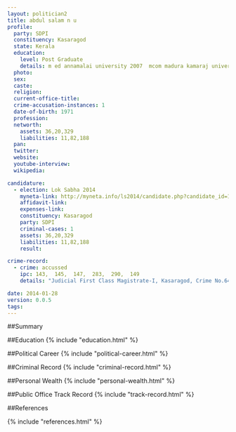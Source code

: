 ```yaml
---
layout: politician2
title: abdul salam n u
profile: 
  party: SDPI
  constituency: Kasaragod
  state: Kerala
  education: 
    level: Post Graduate
    details: m ed annamalai university 2007  mcom madura kamaraj university april 2005
  photo: 
  sex: 
  caste: 
  religion: 
  current-office-title: 
  crime-accusation-instances: 1
  date-of-birth: 1971
  profession: 
  networth: 
    assets: 36,20,329
    liabilities: 11,82,188
  pan: 
  twitter: 
  website: 
  youtube-interview: 
  wikipedia: 

candidature: 
  - election: Lok Sabha 2014
    myneta-link: http://myneta.info/ls2014/candidate.php?candidate_id=1212
    affidavit-link: 
    expenses-link: 
    constituency: Kasaragod 
    party: SDPI
    criminal-cases: 1
    assets: 36,20,329
    liabilities: 11,82,188
    result:  

crime-record: 
  - crime: accussed
    ipc: 143,  145,  147,  283,  290,  149
    details: "Judicial First Class Magistrate-I, Kasaragod, Crime No.648/12 dated 24.05.12" 

date: 2014-01-28
version: 0.0.5
tags: 
---
```

##Summary


##Education
{% include "education.html" %}


##Political Career
{% include "political-career.html" %}


##Criminal Record
{% include "criminal-record.html" %}


##Personal Wealth
{% include "personal-wealth.html" %}


##Public Office Track Record
{% include "track-record.html" %}


##References


{% include "references.html" %}